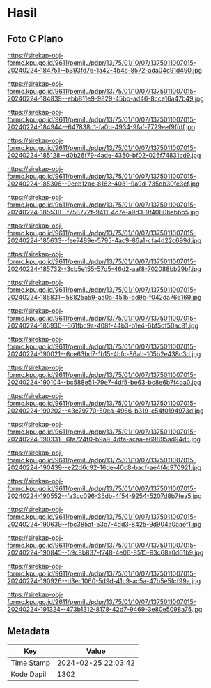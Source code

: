 # Hasil

## Foto C Plano

https://sirekap-obj-formc.kpu.go.id/9611/pemilu/pdpr/13/75/01/10/07/1375011007015-20240224-184751--b393fd76-1a42-4b4c-8572-ada04c91d490.jpg

https://sirekap-obj-formc.kpu.go.id/9611/pemilu/pdpr/13/75/01/10/07/1375011007015-20240224-184839--ebb811e9-9829-45bb-ad46-8cce16a47b49.jpg

https://sirekap-obj-formc.kpu.go.id/9611/pemilu/pdpr/13/75/01/10/07/1375011007015-20240224-184944--647838c1-fa0b-4934-9faf-7729eef9ffdf.jpg

https://sirekap-obj-formc.kpu.go.id/9611/pemilu/pdpr/13/75/01/10/07/1375011007015-20240224-185128--d0b26f79-4ade-4350-bf02-026f74831cd9.jpg

https://sirekap-obj-formc.kpu.go.id/9611/pemilu/pdpr/13/75/01/10/07/1375011007015-20240224-185306--0ccb12ac-8162-4031-9a9d-735db30fe3cf.jpg

https://sirekap-obj-formc.kpu.go.id/9611/pemilu/pdpr/13/75/01/10/07/1375011007015-20240224-185538--f758772f-9411-4d7e-a9d3-9f4080babbb5.jpg

https://sirekap-obj-formc.kpu.go.id/9611/pemilu/pdpr/13/75/01/10/07/1375011007015-20240224-185633--fee7489e-5795-4ac9-86a1-cfa4d22c699d.jpg

https://sirekap-obj-formc.kpu.go.id/9611/pemilu/pdpr/13/75/01/10/07/1375011007015-20240224-185732--3cb5e155-57d5-46d2-aaf8-702088bb29bf.jpg

https://sirekap-obj-formc.kpu.go.id/9611/pemilu/pdpr/13/75/01/10/07/1375011007015-20240224-185831--58825a59-aa0a-4515-bd9b-f042da766169.jpg

https://sirekap-obj-formc.kpu.go.id/9611/pemilu/pdpr/13/75/01/10/07/1375011007015-20240224-185930--661fbc9a-408f-44b3-b1e4-6bf5df50ac81.jpg

https://sirekap-obj-formc.kpu.go.id/9611/pemilu/pdpr/13/75/01/10/07/1375011007015-20240224-190021--6ce63bd7-1b15-4bfc-86ab-105b2e438c3d.jpg

https://sirekap-obj-formc.kpu.go.id/9611/pemilu/pdpr/13/75/01/10/07/1375011007015-20240224-190104--bc588e51-79e7-4df5-be63-bc8e6b7f4ba0.jpg

https://sirekap-obj-formc.kpu.go.id/9611/pemilu/pdpr/13/75/01/10/07/1375011007015-20240224-190202--43e79770-50ea-4966-b319-c54f0194973d.jpg

https://sirekap-obj-formc.kpu.go.id/9611/pemilu/pdpr/13/75/01/10/07/1375011007015-20240224-190331--6fa724f0-b9a9-4dfa-acaa-a69895ad94d5.jpg

https://sirekap-obj-formc.kpu.go.id/9611/pemilu/pdpr/13/75/01/10/07/1375011007015-20240224-190439--e22d6c92-16de-40c8-bacf-ae4f4c970921.jpg

https://sirekap-obj-formc.kpu.go.id/9611/pemilu/pdpr/13/75/01/10/07/1375011007015-20240224-190552--fa3cc096-35db-4f54-9254-5207d8b7fea5.jpg

https://sirekap-obj-formc.kpu.go.id/9611/pemilu/pdpr/13/75/01/10/07/1375011007015-20240224-190639--fbc385af-53c7-4dd3-8425-9d904a0aaef1.jpg

https://sirekap-obj-formc.kpu.go.id/9611/pemilu/pdpr/13/75/01/10/07/1375011007015-20240224-190845--59c8b837-f748-4e06-8515-93c68a0d61b9.jpg

https://sirekap-obj-formc.kpu.go.id/9611/pemilu/pdpr/13/75/01/10/07/1375011007015-20240224-190926--d3ec1060-5d9d-41c9-ac5a-47b5e5fcf99a.jpg

https://sirekap-obj-formc.kpu.go.id/9611/pemilu/pdpr/13/75/01/10/07/1375011007015-20240224-191324--473b1312-8178-42d7-9469-3e80e5098a75.jpg


## Metadata

| Key        | Value               |
| ---------- | ------------------- |
| Time Stamp | 2024-02-25 22:03:42 |
| Kode Dapil | 1302                |



